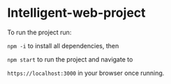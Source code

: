 # Intelligent-web-project

To run the project run:

`npm -i` to install all dependencies, then

`npm start` to run the project and navigate to

`https://localhost:3000` in your browser once running.
